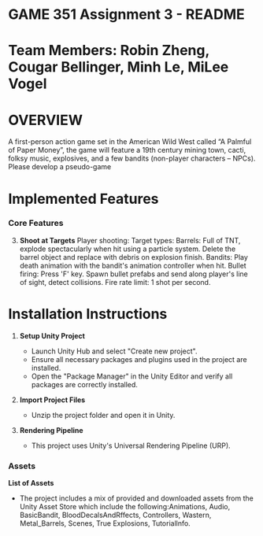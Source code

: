 # GAME 351 Assignment 3 - README
# Team Members: Robin Zheng, Cougar Bellinger, Minh Le, MiLee Vogel
# OVERVIEW
A first-person action game set in the American Wild West called “A Palmful of Paper Money”, the game will feature a 19th century mining town, cacti, folksy music, explosives, 
and a few bandits (non-player characters – NPCs). Please develop a pseudo-game 
# Implemented Features
### Core Features
3. **Shoot at Targets**
   Player shooting:
   Target types:
   Barrels: Full of TNT, explode spectacularly when hit using a particle system. Delete the barrel object and replace with debris on explosion finish.
   Bandits: Play death animation with the bandit's animation controller when hit.
   Bullet firing: Press 'F' key. Spawn bullet prefabs and send along player's line of sight, detect collisions.
   Fire rate limit: 1 shot per second.

# Installation Instructions

1. **Setup Unity Project**
   - Launch Unity Hub and select "Create new project".
   - Ensure all necessary packages and plugins used in the project are installed.
   - Open the "Package Manager" in the Unity Editor and verify all packages are correctly installed.

2. **Import Project Files**
   - Unzip the project folder and open it in Unity.

3. **Rendering Pipeline**
   - This project uses Unity's Universal Rendering Pipeline (URP).
### Assets

   **List of Assets**
   -  The project includes a mix of provided and downloaded assets from the Unity Asset Store which include the following:Animations, Audio, BasicBandit, BloodDecalsAndRffects, Controllers, Wastern, Metal_Barrels, Scenes, True Explosions, Tutoriallnfo.
